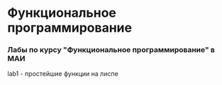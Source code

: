 # Функциональное программирование
### Лабы по курсу "Функциональное программирование" в МАИ

lab1 - простейшие функции на лиспе  